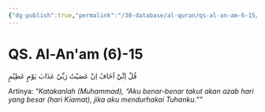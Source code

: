 ```yaml
---
{"dg-publish":true,"permalink":"/30-database/al-quran/qs-al-an-am-6-15/"}
---
```



# QS. Al-An'am (6)-15
قُلْ اِنِّيْٓ اَخَافُ اِنْ عَصَيْتُ رَبِّيْ عَذَابَ يَوْمٍ عَظِيْمٍ 

Artinya: *"Katakanlah (Muhammad), “Aku benar-benar takut akan azab hari yang besar (hari Kiamat), jika aku mendurhakai Tuhanku.”"*
